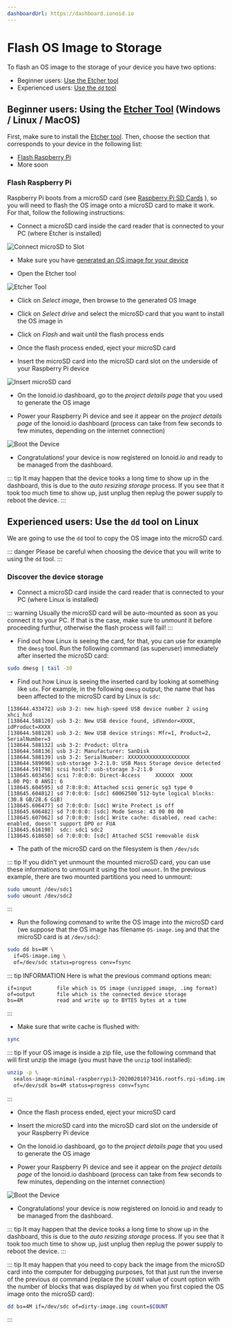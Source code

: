 ```yaml
---
dashboardUrl: https://dashboard.ionoid.io
---
```


# Flash OS Image to Storage

To flash an OS image to the storage of your device you have two options:

 - Beginner users: [Use the Etcher tool](#beginner-users-using-the-etcher-tool-windows-linux-macos)
 - Experienced users: [Use the `dd` tool](#experienced-users-use-the-dd-tool-on-linux)


## Beginner users: Using the [Etcher Tool](https://etcher.io/) (Windows / Linux / MacOS)

First, make sure to install the [Etcher tool](https://etcher.io/). Then, choose
the section that corresponds to your device in the following list:

 - [Flash Raspberry Pi](#flash-raspberry-pi)
 - More soon

### Flash Raspberry Pi

Raspberry Pi boots from a microSD card (see
[Raspberry Pi SD Cards](https://www.raspberrypi.org/documentation/installation/sd-cards.md)
), so you will need to flash the OS image onto a microSD card to make it work.
For that, follow the following instructions:

- Connect a microSD card inside the card reader that is connected to your PC
(where Etcher is installed)

![Connect microSD to Slot](/steps/flash-os-image/microsd-card-reader.jpg)

- Make sure you have [generated an OS image for your
  device](/docs/register-devices.md)

- Open the Etcher tool

![Etcher Tool](/steps/flash-os-image/etcher.png)

- Click on *Select image*, then browse to the generated OS Image

- Click on *Select drive* and select the microSD card that you want to install
  the OS image in

- Click on *Flash* and wait until the flash process ends

- Once the flash process ended, eject your microSD card

- Insert the microSD card into the microSD card slot on the underside of your
Raspberry Pi device

![Insert microSD card](/steps/flash-os-image/raspberry-pi-microsd-slot.png)

- On the <a :href="$frontmatter.dashboardUrl" target="_blank">Ionoid.io dashboard</a>,
go to the *project details page* that you used to generate the OS image

- Power your Raspberry Pi device and see it appear on the *project details
  page* of the Ionoid.io dashboard (process can take from few seconds to few
  minutes, depending on the internet connection)

![Boot the Device](/steps/projects-and-devices/boot_device.gif)

- Congratulations! your device is now registered on Ionoid.io and ready to be
  managed from the dashboard.

::: tip
It may happen that the device tooks a long time to show up in the dashboard,
this is due to the *auto resizing storage* process. If you see that it took too
much time to show up, just unplug then replug the power supply to reboot the
device.
:::

## Experienced users: Use the `dd` tool on Linux

We are going to use the `dd` tool to copy the OS image into the microSD card.

::: danger
Please be careful when choosing the device that you will write to using the `dd`
tool.
:::

### Discover the device storage

- Connect a microSD card inside the card reader that is connected to your PC
  (where Linux is installed)

::: warning
Usually the microSD card will be auto-mounted as soon as you connect it to your
PC. If that is the case, make sure to *unmount* it before proceeding furthur,
otherwise the flash process will fail!
:::

- Find out how Linux is seeing the card, for that, you can use for example the
  `dmesg` tool. Run the following command (as superuser) immediately after
  inserted the microSD card:

```bash
sudo dmesg | tail -30
```

- Find out how Linux is seeing the inserted card by looking at something like
  `sdx`. For example, in the following `dmesg` output, the name that has been
  affected to the microSD card by Linux is `sdc`:

```{11,12,13,14,15,16}
[138644.433472] usb 3-2: new high-speed USB device number 2 using xhci_hcd
[138644.588120] usb 3-2: New USB device found, idVendor=XXXX, idProduct=XXXX
[138644.588128] usb 3-2: New USB device strings: Mfr=1, Product=2, SerialNumber=3
[138644.588132] usb 3-2: Product: Ultra
[138644.588136] usb 3-2: Manufacturer: SanDisk
[138644.588139] usb 3-2: SerialNumber: XXXXXXXXXXXXXXXXXXXX
[138644.589696] usb-storage 3-2:1.0: USB Mass Storage device detected
[138644.591798] scsi host7: usb-storage 3-2:1.0
[138645.603456] scsi 7:0:0:0: Direct-Access     XXXXXX  XXXX            1.00 PQ: 0 ANSI: 6
[138645.604595] sd 7:0:0:0: Attached scsi generic sg3 type 0
[138645.604812] sd 7:0:0:0: [sdc] 60062500 512-byte logical blocks: (30.8 GB/28.6 GiB)
[138645.606477] sd 7:0:0:0: [sdc] Write Protect is off
[138645.606482] sd 7:0:0:0: [sdc] Mode Sense: 43 00 00 00
[138645.607062] sd 7:0:0:0: [sdc] Write cache: disabled, read cache: enabled, doesn't support DPO or FUA
[138645.616198]  sdc: sdc1 sdc2
[138645.618650] sd 7:0:0:0: [sdc] Attached SCSI removable disk

```

- The path of the microSD card on the filesystem is then `/dev/sdc`

::: tip
If you didn't yet unmount the mounted microSD card, you can use these
informations to unmount it using the tool `umount`. In the previous example,
there are two mounted partitions you need to unmount:

```bash
sudo umount /dev/sdc1
sudo umount /dev/sdc2
```
:::

- Run the following command to write the OS image into the microSD card (we
  suppose that the OS image has filename `OS-image.img` and that the microSD
  card is at `/dev/sdc`):

```bash
sudo dd bs=4M \
  if=OS-image.img \
  of=/dev/sdc status=progress conv=fsync
```

::: tip INFORMATION
Here is what the previous command options mean:
```
if=input        file which is OS image (unzipped image, .img format)
of=output       file which is the connected device storage
bs=4M           read and write up to BYTES bytes at a time
```
:::

- Make sure that write cache is flushed with:

```bash
sync
```

::: tip
If your OS image is inside a zip file, use the following command that will
first unzip the image (you must have the `unzip` tool installed):

```bash
unzip -p \
  sealos-image-minimal-raspberrypi3-20200201073416.rootfs.rpi-sdimg.img-ionoid.zip | sudo dd \
  of=/dev/sdX bs=4M status=progress conv=fsync
```
:::

- Once the flash process ended, eject your microSD card

- Insert the microSD card into the microSD card slot on the underside of your
Raspberry Pi device

- On the <a :href="$frontmatter.dashboardUrl" target="_blank">Ionoid.io dashboard</a>,
go to the *project details page* that you used to generate the OS image

- Power your Raspberry Pi device and see it appear on the *project details
  page* of the Ionoid.io dashboard (process can take from few seconds to few
  minutes, depending on the internet connection)

![Boot the Device](/steps/projects-and-devices/boot_device.gif)

- Congratulations! your device is now registered on Ionoid.io and ready to be
  managed from the dashboard.

::: tip
It may happen that the device tooks a long time to show up in the dashboard,
this is due to the *auto resizing storage* process. If you see that it took too
much time to show up, just unplug then replug the power supply to reboot the
device.
:::

::: tip
It may happen that you need to copy back the image from the microSD card into
the computer for debugging purposes, fot that just run the inverse of the
previous `dd` command (replace the `$COUNT` value of count option with the
number of blocks that was displayed by `dd` when you first copied the OS image
onto the microSD card):

```bash
dd bs=4M if=/dev/sdc of=dirty-image.img count=$COUNT
```
:::

<Content :page-key="getPageKey($site.pages, '/docs/_have-questions.html')" />
